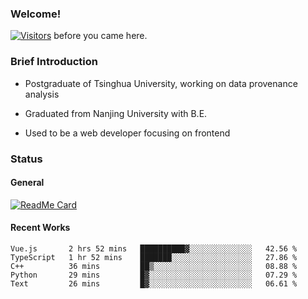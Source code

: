 ### Welcome!

[![Visitors](https://visitor-badge.laobi.icu/badge?page_id=HermitSun.HermitSun)]() before you came here.

### Brief Introduction

- Postgraduate of Tsinghua University, working on data provenance analysis

- Graduated from Nanjing University with B.E.

- Used to be a web developer focusing on frontend

### Status

#### General

[![ReadMe Card](https://github-readme-stats.hermitsun.vercel.app/api?username=HermitSun&count_private=true&show_icons=true)]()

#### Recent Works

<!--START_SECTION:waka-->
```text
Vue.js       2 hrs 52 mins   ██████████▓░░░░░░░░░░░░░░   42.56 % 
TypeScript   1 hr 52 mins    ███████░░░░░░░░░░░░░░░░░░   27.86 % 
C++          36 mins         ██▒░░░░░░░░░░░░░░░░░░░░░░   08.88 % 
Python       29 mins         █▓░░░░░░░░░░░░░░░░░░░░░░░   07.29 % 
Text         26 mins         █▓░░░░░░░░░░░░░░░░░░░░░░░   06.61 % 
```
<!--END_SECTION:waka-->
